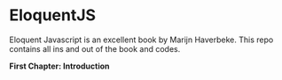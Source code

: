 # EloquentJS
Eloquent Javascript is an excellent book by Marijn Haverbeke. This repo contains all ins and out of the book and codes.

**First Chapter: Introduction**
